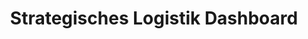 ---
layout: article
title: Strategisches Logistik Dashboard
description: 
  - This board shows the Stocks of various big companys as well as the OHLC values
lang: de
weight: 500
isDraft: true
ref: Strategic_Logistics_Board
category:
image: Strategic_Logistics_Board_en.png
image_thumbnail: 
download: Strategic_Logistics_Board_en.pbmx
overview_description:
overview_benefits:
overview_data_sources:
---